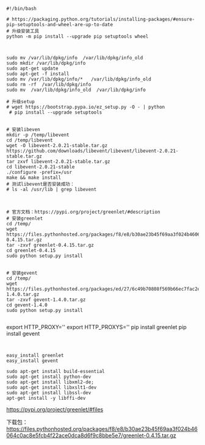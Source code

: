 ```shell

#!/bin/bash

# https://packaging.python.org/tutorials/installing-packages/#ensure-pip-setuptools-and-wheel-are-up-to-date
# 升级安装工具
python -m pip install --upgrade pip setuptools wheel



sudo mv /var/lib/dpkg/info  /var/lib/dpkg/info_old
sudo mkdir /var/lib/dpkg/info
sudo apt-get update
sudo apt-get -f install
sudo mv /var/lib/dpkg/info/*   /var/lib/dpkg/info_old
sudo rm -rf  /var/lib/dpkg/info
sudo mv  /var/lib/dpkg/info_old  /var/lib/dpkg/info

# 升级setup
# wget https://bootstrap.pypa.io/ez_setup.py -O - | python
 # pip install --upgrade setuptools


# 安装libeven
mkdir -p /temp/libevent
cd /temp/libevent
wget -O libevent-2.0.21-stable.tar.gz https://github.com/downloads/libevent/libevent/libevent-2.0.21-stable.tar.gz
tar zxvf libevent-2.0.21-stable.tar.gz
cd libevent-2.0.21-stable
./configure -prefix=/usr
make && make install
# 测试libevent是否安装成功：
# ls -al /usr/lib | grep libevent



# 官方文档：https://pypi.org/project/greenlet/#description
# 安装greenlet
cd /temp/
wget https://files.pythonhosted.org/packages/f8/e8/b30ae23b45f69aa3f024b46064c0ac8e5fcb4f22ace0dca8d6f9c8bbe5e7/greenlet-0.4.15.tar.gz
tar -zxvf greenlet-0.4.15.tar.gz
cd greenlet-0.4.15
sudo python setup.py install


# 安装gevent
cd /temp/
wget https://files.pythonhosted.org/packages/ed/27/6c49b70808f569b66ec7fac2e78f076e9b204db9cf5768740cff3d5a07ae/gevent-1.4.0.tar.gz
tar -zxvf gevent-1.4.0.tar.gz
cd gevent-1.4.0
sudo python setup.py install


```


export HTTP_PROXY=''
export HTTP_PROXYS=''
pip install greenlet
pip install gevent 

```


easy_install greenlet
easy_install gevent
```


```
sudo apt-get install build-essential
sudo apt-get install python-dev
sudo apt-get install libxml2-de;
sudo apt-get install libxslt1-dev
sudo apt-get install libssl-dev
apt-get install -y libffi-dev

```



https://pypi.org/project/greenlet/#files

下载包：https://files.pythonhosted.org/packages/f8/e8/b30ae23b45f69aa3f024b46064c0ac8e5fcb4f22ace0dca8d6f9c8bbe5e7/greenlet-0.4.15.tar.gz
